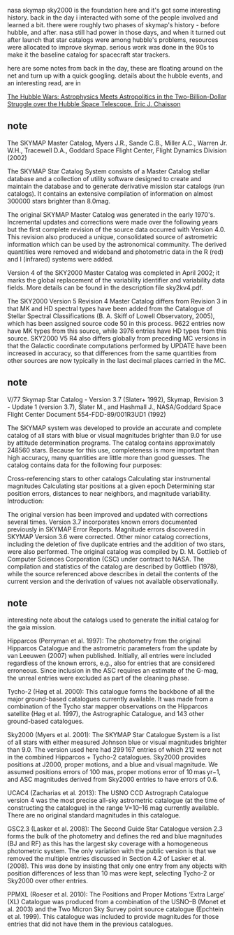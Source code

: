 nasa skymap sky2000 is the foundation here and it's got some interesting history. back in the day i interacted with some of the people involved and learned a bit. there were roughly two phases of skymap's history - before hubble, and after. nasa still had power in those days, and when it turned out after launch that star catalogs were among hubble's problems, resources were allocated to improve skymap. serious work was done in the 90s to make it the baseline catalog for spacecraft star trackers.

here are some notes from back in the day, these are floating around on the net and turn up with a quick googling. details about the hubble events, and an interesting read, are in

[The Hubble Wars: Astrophysics Meets Astropolitics in the Two-Billion-Dollar Struggle over the Hubble Space Telescope, Eric J. Chaisson](http://a.co/8E8tqBU)

## note

The SKYMAP Master Catalog, Myers J.R., Sande C.B., Miller A.C., Warren Jr. W.H., Tracewell D.A., Goddard Space Flight Center, Flight Dynamics Division (2002)

The SKYMAP Star Catalog System consists of a Master Catalog stellar database and a collection of utility software designed to create and maintain the database and to generate derivative mission star catalogs (run catalogs). It contains an extensive compilation of information on almost 300000 stars brighter than 8.0mag.

The original SKYMAP Master Catalog was generated in the early 1970's. Incremental updates and corrections were made over the following years but the first complete revision of the source data occurred with Version 4.0. This revision also produced a unique, consolidated source of astrometric information which can be used by the astronomical community. The derived quantities were removed and wideband and photometric data in the R (red) and I (infrared) systems were added.

Version 4 of the SKY2000 Master Catalog was completed in April 2002; it marks the global replacement of the variability identifier and variability data fields. More details can be found in the description file sky2kv4.pdf.

The SKY2000 Version 5 Revision 4 Master Catalog differs from Revision 3 in that MK and HD spectral types have been added from the Catalogue of Stellar Spectral Classifications (B. A. Skiff of Lowell Observatory, 2005), which has been assigned source code 50 in this process. 9622 entries now have MK types from this source, while 3976 entries have HD types from this source. SKY2000 V5 R4 also differs globally from preceding MC versions in that the Galactic coordinate computations performed by UPDATE have been increased in accuracy, so that differences from the same quantities from other sources are now typically in the last decimal places carried in the MC.

## note

V/77 Skymap Star Catalog - Version 3.7 (Slater+ 1992), Skymap, Revision 3 - Update 1 (version 3.7), Slater M., and Hashmall J., NASA/Goddard Space Flight Center Document 554-FDD-89/001R3UD1 (1992)

The SKYMAP system was developed to provide an accurate and complete catalog of all stars with blue or visual magnitudes brighter than 9.0 for use by attitude determination programs. The catalog contains approximately 248560 stars. Because for this use, completeness is more important than high accuracy, many quantities are little more than good guesses. The catalog contains data for the following four purposes:

Cross-referencing stars to other catalogs
Calculating star instrumental magnitudes
Calculating star positions at a given epoch
Determining star position errors, distances to near neighbors, and magnitude variability.
Introduction:

The original version has been improved and updated with corrections several times. Version 3.7 incorporates known errors documented previously in SKYMAP Error Reports. Magnitude errors discovered in SKYMAP Version 3.6 were corrected. Other minor catalog corrections, including the deletion of five duplicate entries and the addition of two stars, were also performed. The original catalog was compiled by D. M. Gottlieb of Computer Sciences Corporation (CSC) under contract to NASA. The compilation and statistics of the catalog are described by Gottlieb (1978), while the source referenced above describes in detail the contents of the current version and the derivation of values not available observationally.

## note

interesting note about the catalogs used to generate the initial catalog for the gaia mission.

Hipparcos (Perryman et al. 1997): The photometry from the original Hipparcos Catalogue and the astrometric parameters from the update by van Leeuwen (2007) when published. Initially, all entries were included regardless of the known errors, e.g., also for entries that are considered erroneous. Since inclusion in the ASC requires an estimate of the G-mag, the unreal entries were excluded as part of the cleaning phase.

Tycho-2 (Høg et al. 2000): This catalogue forms the backbone of all the major ground-based catalogues currently available. It was made from a combination of the Tycho star mapper observations on the Hipparcos satellite (Høg et al. 1997), the Astrographic Catalogue, and 143 other ground-based catalogues.

Sky2000 (Myers et al. 2001): The SKYMAP Star Catalogue System is a list of all stars with either measured Johnson blue or visual magnitudes brighter than 9.0. The version used here had 299 167 entries of which 212 were not in the combined Hipparcos + Tycho-2 catalogues. Sky2000 provides positions at J2000, proper motions, and a blue and visual magnitude. We assumed positions errors of 100 mas, proper motions error of 10 mas yr−1, and ASC magnitudes derived from Sky2000 entries to have errors of 0.6.

UCAC4 (Zacharias et al. 2013): The USNO CCD Astrograph Catalogue version 4 was the most precise all-sky astrometric catalogue (at the time of constructing the catalogue) in the range V=10–16 mag currently available. There are no original standard magnitudes in this catalogue.

GSC2.3 (Lasker et al. 2008): The Second Guide Star Catalogue version 2.3 forms the bulk of the photometry and defines the red and blue magnitudes (BJ and RF) as this has the largest sky coverage with a homogeneous photometric system. The only variation with the public version is that we removed the multiple entries discussed in Section 4.2 of Lasker et al. (2008). This was done by insisting that only one entry from any objects with position differences of less than 10 mas were kept, selecting Tycho-2 or Sky2000 over other entries.

PPMXL (Roeser et al. 2010): The Positions and Proper Motions ‘Extra Large’ (XL) Catalogue was produced from a combination of the USNO–B (Monet et al. 2003) and the Two Micron Sky Survey point source catalogue (Epchtein et al. 1999). This catalogue was included to provide magnitudes for those entries that did not have them in the previous catalogues.

